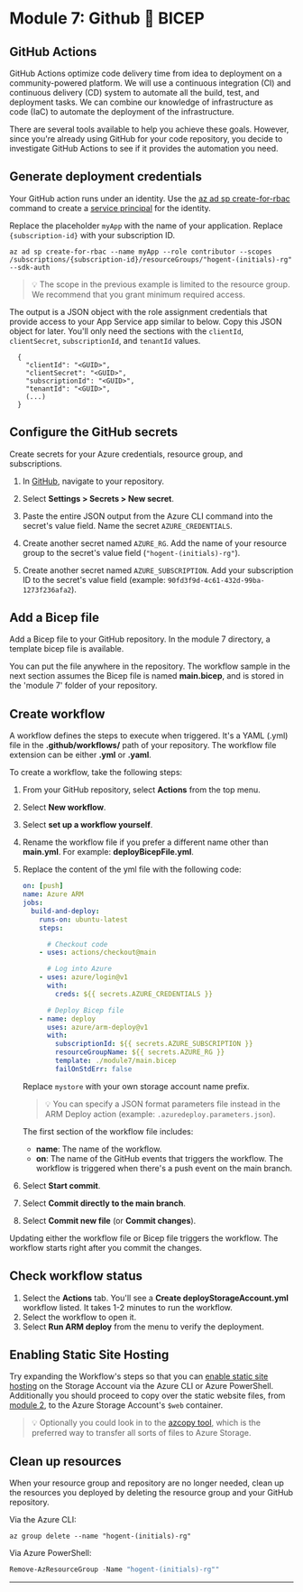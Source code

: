 # Module 7: Github 💖 BICEP

## GitHub Actions

GitHub Actions optimize code delivery time from idea to deployment on a community-powered platform. We will use a continuous integration (CI) and continuous delivery (CD) system to automate all the build, test, and deployment tasks. We can combine our knowledge of infrastructure as code (IaC) to automate the deployment of the infrastructure.

There are several tools available to help you achieve these goals. However, since you're already using GitHub for your code repository, you decide to investigate GitHub Actions to see if it provides the automation you need.

## Generate deployment credentials

Your GitHub action runs under an identity. Use the [az ad sp create-for-rbac](https://docs.microsoft.com/en-us/cli/azure/ad/sp?view=azure-cli-latest) command to create a [service principal](https://docs.microsoft.com/en-us/azure/developer/github/connect-from-azure?tabs=azure-portal%2Clinux) for the identity.

Replace the placeholder `myApp` with the name of your application. Replace `{subscription-id}` with your subscription ID.

```azurecli-interactive
az ad sp create-for-rbac --name myApp --role contributor --scopes /subscriptions/{subscription-id}/resourceGroups/"hogent-(initials)-rg" --sdk-auth
```

> 💡 The scope in the previous example is limited to the resource group. We recommend that you grant minimum required access.

The output is a JSON object with the role assignment credentials that provide access to your App Service app similar to below. Copy this JSON object for later. You'll only need the sections with the `clientId`, `clientSecret`, `subscriptionId`, and `tenantId` values.

```output
  {
    "clientId": "<GUID>",
    "clientSecret": "<GUID>",
    "subscriptionId": "<GUID>",
    "tenantId": "<GUID>",
    (...)
  }
```

## Configure the GitHub secrets

Create secrets for your Azure credentials, resource group, and subscriptions.

1. In [GitHub](https://github.com/), navigate to your repository.

1. Select **Settings > Secrets > New secret**.

1. Paste the entire JSON output from the Azure CLI command into the secret's value field. Name the secret `AZURE_CREDENTIALS`.

1. Create another secret named `AZURE_RG`. Add the name of your resource group to the secret's value field (`"hogent-(initials)-rg"`).

1. Create another secret named `AZURE_SUBSCRIPTION`. Add your subscription ID to the secret's value field (example: `90fd3f9d-4c61-432d-99ba-1273f236afa2`).

## Add a Bicep file

Add a Bicep file to your GitHub repository. In the module 7 directory, a template bicep file is available.

You can put the file anywhere in the repository. The workflow sample in the next section assumes the Bicep file is named **main.bicep**, and is stored in the 'module 7' folder of your repository.

## Create workflow

A workflow defines the steps to execute when triggered. It's a YAML (.yml) file in the **.github/workflows/** path of your repository. The workflow file extension can be either **.yml** or **.yaml**.

To create a workflow, take the following steps:

1. From your GitHub repository, select **Actions** from the top menu.
1. Select **New workflow**.
1. Select **set up a workflow yourself**.
1. Rename the workflow file if you prefer a different name other than **main.yml**. For example: **deployBicepFile.yml**.
1. Replace the content of the yml file with the following code:

    ```yml
    on: [push]
    name: Azure ARM
    jobs:
      build-and-deploy:
        runs-on: ubuntu-latest
        steps:

          # Checkout code
        - uses: actions/checkout@main

          # Log into Azure
        - uses: azure/login@v1
          with:
            creds: ${{ secrets.AZURE_CREDENTIALS }}

          # Deploy Bicep file
        - name: deploy
          uses: azure/arm-deploy@v1
          with:
            subscriptionId: ${{ secrets.AZURE_SUBSCRIPTION }}
            resourceGroupName: ${{ secrets.AZURE_RG }}
            template: ./module7/main.bicep
            failOnStdErr: false
    ```

    Replace `mystore` with your own storage account name prefix.

    > 💡 You can specify a JSON format parameters file instead in the ARM Deploy action (example: `.azuredeploy.parameters.json`).

    The first section of the workflow file includes:

    - **name**: The name of the workflow.
    - **on**: The name of the GitHub events that triggers the workflow. The workflow is triggered when there's a push event on the main branch.

1. Select **Start commit**.
1. Select **Commit directly to the main branch**.
1. Select **Commit new file** (or **Commit changes**).

Updating either the workflow file or Bicep file triggers the workflow. The workflow starts right after you commit the changes.

## Check workflow status

1. Select the **Actions** tab. You'll see a **Create deployStorageAccount.yml** workflow listed. It takes 1-2 minutes to run the workflow.
1. Select the workflow to open it.
1. Select **Run ARM deploy** from the menu to verify the deployment.

## Enabling Static Site Hosting

Try expanding the Workflow's steps so that you can [enable static site hosting](https://docs.microsoft.com/en-us/azure/storage/blobs/storage-blob-static-website-how-to?tabs=azure-portal) on the Storage Account via the Azure CLI or Azure PowerShell. Additionally you should proceed to copy over the static website files, from [module 2](https://github.com/yannickdils/Workshop-GettingStartedWithIaC/tree/main/module%202/simple-static-site), to the Azure Storage Account's ```$web``` container.

> 💡 Optionally you could look in to the [azcopy tool](https://docs.microsoft.com/en-us/azure/storage/common/storage-use-azcopy-v10), which is the preferred way to transfer all sorts of files to Azure Storage.

## Clean up resources

When your resource group and repository are no longer needed, clean up the resources you deployed by deleting the resource group and your GitHub repository.

Via the Azure CLI:

```shell
az group delete --name "hogent-(initials)-rg"
```

Via Azure PowerShell:

```powershell
Remove-AzResourceGroup -Name "hogent-(initials)-rg""
```

 

---
